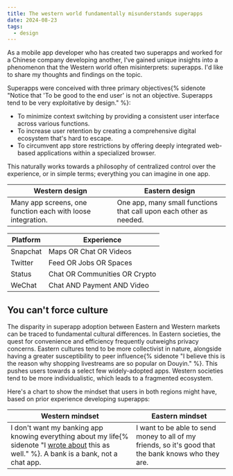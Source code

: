 ```yaml
---
title: The western world fundamentally misunderstands superapps
date: 2024-08-23
tags:
  - design
---
```


As a mobile app developer who has created two superapps and worked for a Chinese company developing another, I've gained unique insights into a phenomenon that the Western world often misinterprets: superapps. I'd like to share my thoughts and findings on the topic.

Superapps were conceived with three primary objectives{% sidenote "Notice that 'To be good to the end user' is not an objective. Superapps tend to be very exploitative by design." %}:

- To minimize context switching by providing a consistent user interface across various functions.
- To increase user retention by creating a comprehensive digital ecosystem that's hard to escape.
- To circumvent app store restrictions by offering deeply integrated web-based applications within a specialized browser.

This naturally works towards a philosophy of centralized control over the experience, or in simple terms; everything you can imagine in one app.

| Western design                                              | Eastern design                                                     |
| ----------------------------------------------------------- | ------------------------------------------------------------------ |
| Many app screens, one function each with loose integration. | One app, many small functions that call upon each other as needed. |

| Platform | Experience                    |
| -------- | ----------------------------- |
| Snapchat | Maps OR Chat OR Videos        |
| Twitter  | Feed OR Jobs OR Spaces        |
| Status   | Chat OR Communities OR Crypto |
| WeChat   | Chat AND Payment AND Video    |

## You can't force culture
The disparity in superapp adoption between Eastern and Western markets can be traced to fundamental cultural differences. In Eastern societies, the quest for convenience and efficiency frequently outweighs privacy concerns. Eastern cultures tend to be more collectivist in nature, alongside having a greater susceptibility to peer influence{% sidenote "I believe this is the reason why shopping livestreams are so popular on Douyin." %}. This pushes users towards a select few widely-adopted apps. Western societies tend to be more individualistic, which leads to a fragmented ecosystem.

Here's a chart to show the mindset that users in both regions might have, based on prior experience developing superapps:

| Western mindset                                                                                  | Eastern mindset                                                                                       |
| ----------------------------------------------------------------------------------------------- | ---------------------------------------------------------------------------------------------------- |
| I don't want my banking app knowing everything about my life{% sidenote "I [wrote about](/archive/2024/embracing-monero) this as well." %}. A bank is a bank, not a chat app. | I want to be able to send money to all of my friends, so it's good that the bank knows who they are. |